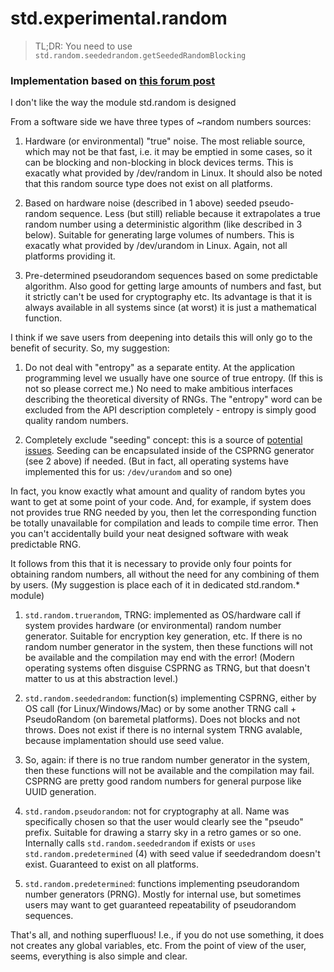 ﻿# std.experimental.random

> TL;DR: You need to use `std.random.seededrandom.getSeededRandomBlocking`

### Implementation based on [this forum post](https://forum.dlang.org/post/yklxasqnjhslewtkrejv@forum.dlang.org)

I don't like the way the module std.random is designed

From a software side we have three types of ~random numbers sources:

1. Hardware (or environmental) "true" noise.
The most reliable source, which may not be that fast, i.e. it may be emptied in some cases, so it can be blocking and non-blocking in block devices terms.
This is exacatly what provided by /dev/random in Linux. It should also be noted that this random source type does not exist on all platforms.

2. Based on hardware noise (described in 1 above) seeded pseudo-random sequence.
Less (but still) reliable because it extrapolates a true random number using a deterministic algorithm (like described in 3 below). Suitable for generating large volumes of numbers.
This is exacatly what provided by /dev/urandom in Linux. Again, not all platforms providing it.

3. Pre-determined pseudorandom sequences based on some predictable algorithm.
Also good for getting large amounts of numbers and fast, but it strictly can't be used for cryptography etc. Its advantage is that it is always available in all systems since (at worst) it is just a mathematical function.

I think if we save users from deepening into details this will only go to the benefit of security. So, my suggestion:

1. Do not deal with "entropy" as a separate entity. At the application programming level we usually have one source of true entropy. (If this is not so please correct me.) No need to make ambitious interfaces describing the theoretical diversity of RNGs. The "entropy" word can be excluded from the API description completely - entropy is simply good quality random numbers.

2. Completely exclude "seeding" concept: this is a source of [potential issues](https://github.com/dlang/phobos/pull/10865). Seeding can be encapsulated inside of the CSPRNG generator (see 2 above) if needed. (But in fact, all operating systems have implemented this for us: `/dev/urandom` and so one)

In fact, you know exactly what amount and quality of random bytes you want to get at some point of your code. And, for example, if system does not provides true RNG needed by you, then let the corresponding function be totally unavailable for compilation and leads to compile time error. Then you can't accidentally build your neat designed software with weak predictable RNG.

It follows from this that it is necessary to provide only four points for obtaining random numbers, all without the need for any combining of them by users. (My suggestion is place each of it in dedicated std.random.* module)

1. `std.random.truerandom`, TRNG: implemented as OS/hardware call if system provides hardware (or environmental) random number generator. Suitable for encryption key generation, etc.
If there is no random number generator in the system, then these functions will not be available and the compilation may end with the error!
(Modern operating systems often disguise CSPRNG as TRNG, but that doesn't matter to us at this abstraction level.)

3. `std.random.seededrandom`: function(s) implementing CSPRNG, either by OS call (for Linux/Windows/Mac) or by some another TRNG call + PseudoRandom (on baremetal platforms). Does not blocks and not throws. Does not exist if there is no internal system TRNG avalable, because implamentation should use seed value.
4. So, again: if there is no true random number generator in the system, then these functions will not be available and the compilation may fail.
CSPRNG are pretty good random numbers for general purpose like UUID generation.

5. `std.random.pseudorandom`: not for cryptography at all. Name was specifically chosen so that the user would clearly see the "pseudo" prefix.
Suitable for drawing a starry sky in a retro games or so one. Internally calls `std.random.seededrandom` if exists or `uses std.random.predetermined` (4) with seed value if seededrandom doesn't exist.
Guaranteed to exist on all platforms.

7. `std.random.predetermined`: functions implementing pseudorandom number generators (PRNG). Mostly for internal use, but sometimes users may want to get guaranteed repeatability of pseudorandom sequences.

That's all, and nothing superfluous! I.e., if you do not use something, it does not creates any global variables, etc. From the point of view of the user, seems, everything is also simple and clear.
